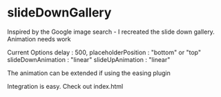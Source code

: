 slideDownGallery
================

Inspired by the Google image search - I recreated the slide down gallery. Animation needs work

Current Options
	delay : 500,
    placeholderPosition : "bottom" or "top"
    slideDownAnimation : "linear"
    slideUpAnimation : "linear" 

The animation can be extended if using the easing plugin

Integration is easy. Check out index.html

